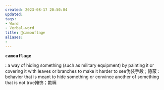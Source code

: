 ```yaml
---
created: 2023-08-17 20:50:04
updated: 
tags: 
- Word
- Verbal-word
title: 🚩camouflage
aliases:
- 
---
```


<pre><strong>camouflage</strong></pre>
: a way of hiding something (such as military equipment) by painting it or covering it with leaves or branches to make it harder to see伪装手段；隐蔽
: behavior that is meant to hide something or convince another of something that is not true掩饰；欺瞒